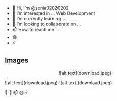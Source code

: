 <!---
sonia02020202/sonia02020202 is a ✨ special ✨ repository because its `README.md` (this file) appears on your GitHub profile.
You can click the Preview link to take a look at your changes.
--->
- 👋 Hi, I’m @sonia02020202
- 👀 I’m interested in ... Web Development
- 🌱 I’m currently learning ...
- 💞️ I’m looking to collaborate on ...
- 📫 How to reach me ...
- 😄 
- ⚡ 

## Images

<p style="text-align:center;">![alt text](download.jpeg)</P>
![alt text](download.jpeg)
![alt text](download.jpeg)
 
 🌱  💞️  📫  😄 ⚡ 


